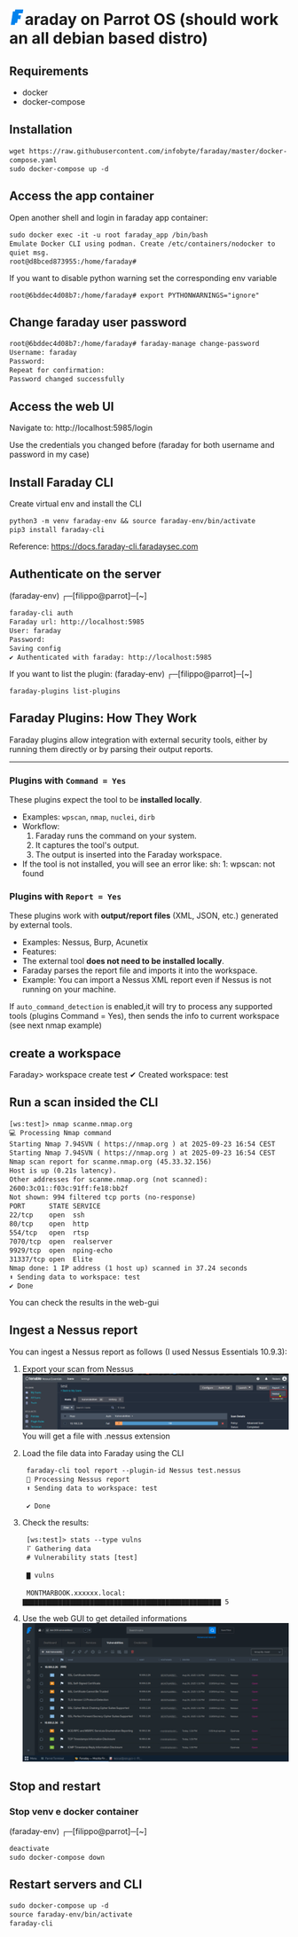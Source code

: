 # ![FF](f.png)araday on Parrot OS (should work an all debian based distro)
## Requirements
- docker
- docker-compose
## Installation
    wget https://raw.githubusercontent.com/infobyte/faraday/master/docker-compose.yaml
    sudo docker-compose up -d

## Access the app container
Open another shell and login in faraday app container:

	sudo docker exec -it -u root faraday_app /bin/bash
	Emulate Docker CLI using podman. Create /etc/containers/nodocker to quiet msg.
	root@d8bced873955:/home/faraday#

If you want to disable python warning set the corresponding env variable

	root@6bddec4d08b7:/home/faraday# export PYTHONWARNINGS="ignore"

## Change faraday user password

	root@6bddec4d08b7:/home/faraday# faraday-manage change-password
	Username: faraday
	Password: 
	Repeat for confirmation: 
	Password changed successfully


## Access the web UI
Navigate to: http://localhost:5985/login

Use the credentials you changed before (faraday for both username and password in my case)

## Install Faraday CLI
Create virtual env and install the CLI

	python3 -m venv faraday-env && source faraday-env/bin/activate
	pip3 install faraday-cli

Reference: https://docs.faraday-cli.faradaysec.com 

## Authenticate on the server
(faraday-env) ┌─[filippo@parrot]─[~]

    faraday-cli auth
    Faraday url: http://localhost:5985
    User: faraday
    Password: 
    Saving config
    ✔ Authenticated with faraday: http://localhost:5985

If you want to list the plugin:
(faraday-env) ┌─[filippo@parrot]─[~]

    faraday-plugins list-plugins

## Faraday Plugins: How They Work

Faraday plugins allow integration with external security tools, either by running them directly or by parsing their output reports.

---

### Plugins with `Command = Yes`

These plugins expect the tool to be **installed locally**.

- Examples: `wpscan`, `nmap`, `nuclei`, `dirb`
- Workflow:
  1. Faraday runs the command on your system.
  2. It captures the tool's output.
  3. The output is inserted into the Faraday workspace.
- If the tool is not installed, you will see an error like: sh: 1: wpscan: not found

### Plugins with `Report = Yes`

These plugins work with **output/report files** (XML, JSON, etc.) generated by external tools.

- Examples: Nessus, Burp, Acunetix
- Features:
- The external tool **does not need to be installed locally**.
- Faraday parses the report file and imports it into the workspace.
- Example: You can import a Nessus XML report even if Nessus is not running on your machine.

If `auto_command_detection` is enabled,it will try to process any supported tools (plugins Command = Yes), then sends the info to current workspace (see next nmap example)

## create a workspace
Faraday> workspace create test
✔ Created workspace: test

## Run a scan insided the CLI
    [ws:test]> nmap scanme.nmap.org
    💻 Processing Nmap command
    Starting Nmap 7.94SVN ( https://nmap.org ) at 2025-09-23 16:54 CEST
    Starting Nmap 7.94SVN ( https://nmap.org ) at 2025-09-23 16:54 CEST
    Nmap scan report for scanme.nmap.org (45.33.32.156)
    Host is up (0.21s latency).
    Other addresses for scanme.nmap.org (not scanned): 2600:3c01::f03c:91ff:fe18:bb2f
    Not shown: 994 filtered tcp ports (no-response)
    PORT      STATE SERVICE
    22/tcp    open  ssh
    80/tcp    open  http
    554/tcp   open  rtsp
    7070/tcp  open  realserver
    9929/tcp  open  nping-echo
    31337/tcp open  Elite
    Nmap done: 1 IP address (1 host up) scanned in 37.24 seconds
    ⬆ Sending data to workspace: test
    ✔ Done

You can check the results in the web-gui

## Ingest a Nessus report
You can ingest a Nessus report as follows (I used Nessus Essentials 10.9.3):
1. Export your scan from Nessus
![FF](export-nessus.png)
You will get a file with .nessus extension
2. Load the file data into Faraday using the CLI

   		faraday-cli tool report --plugin-id Nessus test.nessus  
		📄 Processing Nessus report
		⬆ Sending data to workspace: test
		
		✔ Done
3. Check the results:

		[ws:test]> stats --type vulns
		⠏ Gathering data
		# Vulnerability stats [test]
		
		▇ vulns  
		
		MONTMARBOOK.xxxxxx.local: ▇▇▇▇▇▇▇▇▇▇▇▇▇▇▇▇▇▇▇▇▇▇▇▇▇▇▇▇▇▇▇▇▇▇▇▇▇▇▇▇▇▇▇▇▇▇▇▇▇▇ 5    
4. Use the web GUI to get detailed informations
![FF](faraday-gui.png)


## Stop and restart
### Stop venv e docker container
(faraday-env) ┌─[filippo@parrot]─[~]

    deactivate 
    sudo docker-compose down
	
## Restart servers and CLI
	sudo docker-compose up -d
	source faraday-env/bin/activate
	faraday-cli


